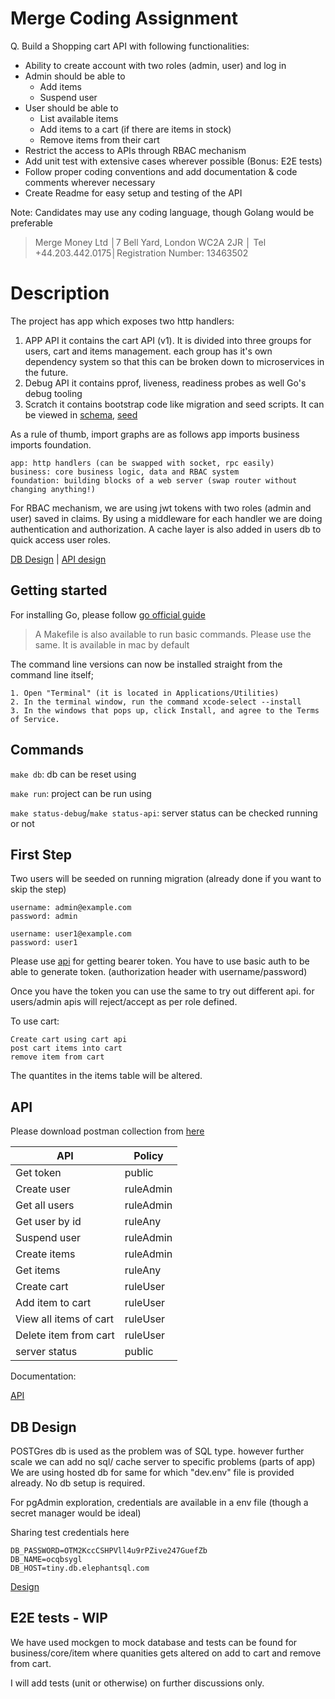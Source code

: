 # Merge Coding Assignment
Q. Build a Shopping cart API with following functionalities:
- Ability to create account with two roles (admin, user) and log in
- Admin should be able to
    - Add items
    - Suspend user
- User should be able to
    - List available items
    - Add items to a cart (if there are items in stock)
    - Remove items from their cart
- Restrict the access to APIs through RBAC mechanism
- Add unit test with extensive cases wherever possible (Bonus: E2E tests)
- Follow proper coding conventions and add documentation & code comments wherever necessary
- Create Readme for easy setup and testing of the API

Note: Candidates may use any coding language, though Golang would be preferable

> Merge Money Ltd │7 Bell Yard, London WC2A 2JR │ Tel +44.203.442.0175│Registration Number: 13463502
# Description

The project has app which exposes two http handlers:
1. APP API
    it contains the cart API (v1). It is divided into three groups for users, cart and items management. each group has it's own dependency system so that this can be broken down to microservices in the future.
2. Debug API
    it contains pprof, liveness, readiness probes as well Go's debug tooling
3. Scratch
    it contains bootstrap code like migration and seed scripts. It can be viewed in [schema](https://github.com/erdahuja/mergedup/blob/main/business/data/dbschema/sql/schema.sql), [seed](https://github.com/erdahuja/mergedup/blob/main/business/data/dbschema/sql/seed.sql)

As a rule of thumb, import graphs are as follows app imports business imports foundation.

    app: http handlers (can be swapped with socket, rpc easily)
    business: core business logic, data and RBAC system
    foundation: building blocks of a web server (swap router without changing anything!)


For RBAC mechanism, we are using jwt tokens with two roles (admin and user) saved in claims. By using a middleware for each handler we are doing authentication and authorization.
A cache layer is also added in users db to quick access user roles.

[DB Design](https://github.com/erdahuja/mergedup/blob/main/docs/db/dbb_design.pdf) | [API design](https://github.com/erdahuja/mergedup/blob/main/docs/api/mergedup.md)

## Getting started
For installing Go, please follow
[go official guide](https://go.dev/doc/install)

> A Makefile is also available to run basic commands. Please use the same. It is available in mac by default

The command line versions can now be installed straight from the command line itself;

    1. Open "Terminal" (it is located in Applications/Utilities)
    2. In the terminal window, run the command xcode-select --install
    3. In the windows that pops up, click Install, and agree to the Terms of Service.

## Commands
`make db`: db can be reset using 

`make run`: project can be run using 

`make status-debug`/`make status-api`: server status can be checked running or not

## First Step
Two users will be seeded on running migration (already done if you want to skip the step)

    username: admin@example.com
    password: admin

    username: user1@example.com
    password: user1

Please use [api](https://github.com/erdahuja/mergedup/blob/main/docs/api/mergedup.md#end-point-get-token) for getting bearer token. You have to use basic auth to be able to generate token. (authorization header with username/password)

Once you have the token you can use the same to try out different api. for users/admin apis will reject/accept as per role defined.

To use cart:

    Create cart using cart api
    post cart items into cart 
    remove item from cart

The quantites in the items table will be altered.

## API

Please download postman collection from [here](https://elements.getpostman.com/redirect?entityId=26793134-37605187-5b1a-4cdf-86b7-c82e7878094c&entityType=collection)

| API  | Policy |
| ------------- | ------------- |
| Get token  | public  |
| Create user | ruleAdmin  |
| Get all users  | ruleAdmin  |
| Get user by id | ruleAny  |
| Suspend user  | ruleAdmin |
| Create items  | ruleAdmin  |
| Get items  | ruleAny  |
| Create cart  |ruleUser  |
| Add item to cart  | ruleUser |
| View all items of cart  | ruleUser  |
| Delete item from cart  | ruleUser  |
| server status  | public  |

Documentation:

[API](https://github.com/erdahuja/mergedup/blob/main/docs/api/mergedup.md)

## DB Design
POSTGres db is used as the problem was of SQL type. however further scale we can add no sql/ cache server to specific problems (parts of app)
We are using hosted db for same for which "dev.env" file is provided already.
No db setup is required.

For pgAdmin exploration, credentials are available in a env file (though a secret manager would be ideal)

Sharing test credentials here
```DB_USERNAME=ocqbsygl
DB_PASSWORD=OTM2KccCSHPVll4u9rPZive247GuefZb
DB_NAME=ocqbsygl
DB_HOST=tiny.db.elephantsql.com
```

[Design](https://github.com/erdahuja/mergedup/blob/main/docs/db/dbb_design.pdf)

## E2E tests - WIP
We have used mockgen to mock database and tests can be found for business/core/item where quanities gets altered on add to cart and remove from cart.

I will add tests (unit or otherwise) on further discussions only. 